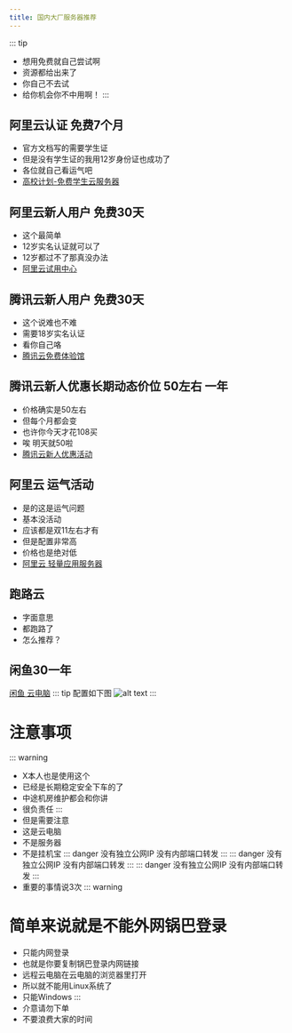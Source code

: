 ```yaml
---
title: 国内大厂服务器推荐
---
```

::: tip
- 想用免费就自己尝试啊
- 资源都给出来了
- 你自己不去试
- 给你机会你不中用啊！
:::
## 阿里云认证 免费7个月
- 官方文档写的需要学生证
- 但是没有学生证的我用12岁身份证也成功了
- 各位就自己看运气吧
- [高校计划-免费学生云服务器](https://developer.aliyun.com/plan/student?taskCode=vmfeitian2023&recordId=5185977&userCode=agsac9la&share_source=copy_link&accounttraceid=84b8a5d467a640728134f3c336c86af9xvqn&share_source=copy_link)

## 阿里云新人用户 免费30天
- 这个最简单
- 12岁实名认证就可以了
- 12岁都过不了那真没办法
- [阿里云试用中心](https://free.aliyun.com/?spm=5176.19720258.J_2937333540.14.4cf376f4RFJQxH&scm=20140722.M_9071891.P_141.MO_392-ID_9071891-MID_9071891-CID_21752-ST_6592-V_1)

## 腾讯云新人用户 免费30天
- 这个说难也不难
- 需要18岁实名认证
- 看你自己咯
- [腾讯云免费体验馆](https://cloud.tencent.com/act/free/enterprise?from=17591)

## 腾讯云新人优惠长期动态价位 50左右 一年
- 价格确实是50左右
- 但每个月都会变
- 也许你今天才花108买
- 唉 明天就50啦
- [腾讯云新人优惠活动](https://cloud.tencent.com/act/pro/lighthouse2021?fromSource=gwzcw.4398562.4398562.4398562&utm_medium=cpc&utm_id=gwzcw.4398562.4398562.4398562&cps_key=f0047ea216f7481da434d7dd6d5dddf6)

##  阿里云 运气活动
- 是的这是运气问题
- 基本没活动
- 应该都是双11左右才有
- 但是配置非常高
- 价格也是绝对低
- [阿里云 轻量应用服务器](https://www.aliyun.com/product/swas?spm=5176.24196580.J_9220772140.3.e93976f4HBBFoJ)

## 跑路云
- 字面意思
- 都跑路了
- 怎么推荐？

## 闲鱼30一年
[闲鱼 云电脑](https://m.tb.cn/h.UKbYMlZ?tk=UXTdd8B53C6)
::: tip
配置如下图
![alt text](/云电脑.png)
:::
# 注意事项
::: warning
- X本人也是使用这个
- 已经是长期稳定安全下车的了
- 中途机房维护都会和你讲
- 很负责任
:::
- 但是需要注意
- 这是云电脑
- 不是服务器
- 不是挂机宝
::: danger
没有独立公网IP
没有内部端口转发
:::
::: danger
没有独立公网IP
没有内部端口转发
:::
::: danger
没有独立公网IP
没有内部端口转发
:::
- 重要的事情说3次
::: warning
# 简单来说就是不能外网锅巴登录
- 只能内网登录
- 也就是你要复制锅巴登录内网链接
- 远程云电脑在云电脑的浏览器里打开
- 所以就不能用Linux系统了
- 只能Windows
:::
- 介意请勿下单
- 不要浪费大家的时间